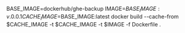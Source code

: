 BASE_IMAGE=dockerhub/ghe-backup
IMAGE=$BASE_IMAGE:v.0.0.1
CACHE_IMAGE=$BASE_IMAGE:latest
docker build --cache-from $CACHE_IMAGE -t $CACHE_IMAGE -t $IMAGE -f Dockerfile .